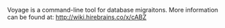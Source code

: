Voyage is a command-line tool for database migraitons. More information can be found at: http://wiki.hirebrains.co/x/cABZ